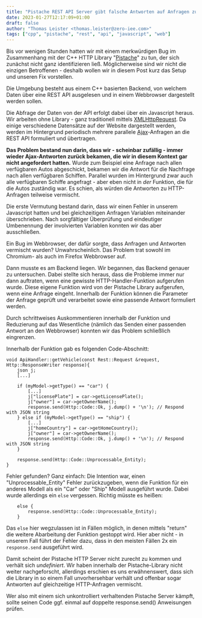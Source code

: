 ```yaml
---
title: "Pistache REST API Server gibt falsche Antworten auf Anfragen zurück"
date: 2023-01-27T12:17:09+01:00
draft: false
author: "Thomas Leister <thomas.leister@zero-iee.com>"
tags: ["cpp", "pistache", "rest", "api", "javascript", "web"]
---
```



Bis vor wenigen Stunden hatten wir mit einem merkwürdigen Bug im Zusammenhang mit der C++ HTTP Library "[Pistache](https://pistacheio.github.io/pistache/)" zu tun, der sich zunächst nicht ganz identifizieren ließ. Möglicherweise sind wir nicht die einzigen Betroffenen - deshalb wollen wir in diesem Post kurz das Setup und unseren Fix vorstellen. 

<!--more-->

Die Umgebung besteht aus einem C++ basierten Backend, von welchem Daten über eine REST API ausgelesen und in einem Webbrowser dargestellt werden sollen. 

Die Abfrage der Daten von der API erfolgt dabei über ein Javascript heraus. Wir arbeiten ohne Library - ganz traditionell mittels [XMLHttpRequest](https://developer.mozilla.org/en-US/docs/Web/API/XMLHttpRequest/Using_XMLHttpRequest). Da einige verschiedene Datensätze auf der Website dargestellt werden, werden im Hintergrund periodisch mehrere parallele [Ajax](https://de.wikipedia.org/wiki/Ajax_(Programmierung))-Anfragen an die REST API formuliert und übertragen. 

**Das Problem bestand nun darin, dass wir - scheinbar zufällig - immer wieder Ajax-Antworten zurück bekamen, die wir in diesem Kontext gar nicht angefordert hatten.** Wurde zum Beispiel eine Anfrage nach allen verfügbaren Autos abgeschickt, bekamen wir die Antwort für die Nachfrage nach allen verfügbaren Schiffen. Parallel wurden im Hintergrund zwar auch alle verfügbaren Schiffe angefragt - aber eben nicht in _der_ Funktion, die für die Autos zuständig war. Es schien, als würden die Antworten zu HTTP-Anfragen teilweise vermischt. 

Die erste Vermutung bestand darin, dass wir einen Fehler in unserem Javascript hatten und bei gleichzeitigen Anfragen Variablen miteinander überschrieben. Nach sorgfältiger Überprüfung und eindeutiger Umbenennung der involvierten Variablen konnten wir das aber ausschließen. 

Ein Bug im Webbrowser, der dafür sorgte, dass Anfragen und Antworten vermischt wurden? Unwahrscheinlich. Das Problem trat sowohl im Chromium- als auch im Firefox Webbrowser auf. 

Dann musste es am Backend liegen. Wir begannen, das Backend genauer zu untersuchen. Dabei stellte sich heraus, dass die Probleme immer nur dann auftraten, wenn eine gewisste HTTP-Handler-Funktion aufgerufen wurde. Diese eigene Funktion wird von der Pistache Library aufgerufen, wenn eine Anfrage eingeht. Innerhalb der Funktion können die Parameter der Anfrage geprüft und verarbeitet sowie eine passende Antwort formuliert werden. 

Durch schrittweises Auskommentieren innerhalb der Funktion und Reduzierung auf das Wesentliche (nämlich das Senden einer passenden Antwort an den Webbrowser) konnten wir das Problem schließlich eingrenzen.

Innerhalb der Funktion gab es folgenden Code-Abschnitt: 

```
void ApiHandler::getVehicle(const Rest::Request &request, Http::ResponseWriter response){
    json j;
    [...]

    if (myModel->getType() == "car") {
    	[...]
        j["licensePlate"] = car->getLicensePlate();
        j["owner"] = car->getOwnerName();
        response.send(Http::Code::Ok, j.dump() + '\n'); // Respond with JSON string
    } else if (myModel->getType() == "ship") {
        [...]
        j["homeCountry"] = car->getHomeCountry();
        j["owner"] = car->getOwnerName();
        response.send(Http::Code::Ok, j.dump() + '\n'); // Respond with JSON string
    } 
        
    response.send(Http::Code::Unprocessable_Entity);
}
```

Fehler gefunden? Ganz einfach: Die Intention war, einen "Unprocessable_Entity" Fehler zurückzugeben, wenn die Funktion für ein anderes Modell als ein "Car" oder "Ship" Modell ausgeführt wurde. Dabei wurde allerdings ein `else` vergessen. Richtig müsste es heißen: 

```
	else {
		response.send(Http::Code::Unprocessable_Entity);
	}
```

Das `else` hier wegzulassen ist in Fällen möglich, in denen mittels "return" die weitere Abarbeitung der Funktion gestoppt wird. Hier aber nicht - in unserem Fall führt der Fehler dazu, dass in den meisten Fällen 2x ein `response.send` ausgeführt wird. 

Damit scheint der Pistache HTTP Server nicht zurecht zu kommen und verhält sich _undefiniert_. Wir haben innerhalb der Pistache-Library nicht weiter nachgeforscht, allerdings erschien es uns erwähnenswert, dass sich die Library in so einem Fall unvorhersehbar verhält und offenbar sogar Antworten auf gleichzeitige HTTP-Anfragen vermischt. 

Wer also mit einem sich unkontrolliert verhaltenden Pistache Server kämpft, sollte seinen Code ggf. einmal auf doppelte response.send() Anweisungen prüfen. 